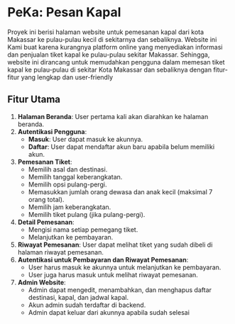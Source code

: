 # PeKa: Pesan Kapal

Proyek ini berisi halaman website untuk pemesanan kapal dari kota Makassar ke pulau-pulau kecil di sekitarnya dan sebaliknya. Website ini Kami buat karena kurangnya platform online yang menyediakan informasi dan penjualan tiket kapal ke pulau-pulau sekitar Makassar. Sehingga, website ini dirancang untuk memudahkan pengguna dalam memesan tiket kapal ke pulau-pulau di sekitar Kota Makassar dan sebaliknya dengan fitur-fitur yang lengkap dan user-friendly

## Fitur Utama

1. **Halaman Beranda**: User pertama kali akan diarahkan ke halaman beranda.
2. **Autentikasi Pengguna**:
   - **Masuk**: User dapat masuk ke akunnya.
   - **Daftar**: User dapat mendaftar akun baru apabila belum memiliki akun.
3. **Pemesanan Tiket**:
   - Memilih asal dan destinasi.
   - Memilih tanggal keberangkatan.
   - Memilih opsi pulang-pergi.
   - Memasukkan jumlah orang dewasa dan anak kecil (maksimal 7 orang total).
   - Memilih jam keberangkatan.
   - Memilih tiket pulang (jika pulang-pergi).
4. **Detail Pemesanan**:
   - Mengisi nama setiap pemegang tiket.
   - Melanjutkan ke pembayaran.
5. **Riwayat Pemesanan**: User dapat melihat tiket yang sudah dibeli di halaman riwayat pemesanan.
6. **Autentikasi untuk Pembayaran dan Riwayat Pemesanan**:
   - User harus masuk ke akunnya untuk melanjutkan ke pembayaran.
   - User juga harus masuk untuk melihat riwayat pemesanan.
7. **Admin Website**:
   - Admin dapat mengedit, menambahkan, dan menghapus daftar destinasi, kapal, dan jadwal kapal.
   - Akun admin sudah terdaftar di backend.
   - Admin dapat keluar dari akunnya apabila sudah selesai


